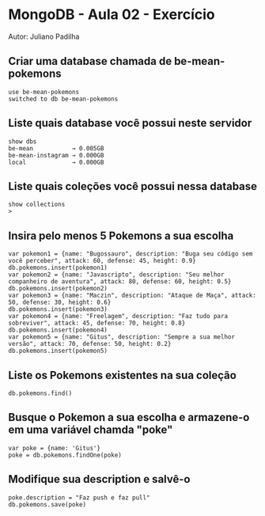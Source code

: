 # MongoDB - Aula 02 - Exercício
Autor: Juliano Padilha

## Criar uma database chamada de be-mean-pokemons

```
use be-mean-pokemons
switched to db be-mean-pokemons
```

## Liste quais database você possui neste servidor

```
show dbs
be-mean           → 0.005GB
be-mean-instagram → 0.000GB
local             → 0.000GB
```

## Liste quais coleções você possui nessa database

```
show collections
> 
```

## Insira pelo menos 5 Pokemons a sua escolha

```
var pokemon1 = {name: "Bugossauro", description: "Buga seu código sem você perceber", attack: 60, defense: 45, height: 0.9}
db.pokemons.insert(pokemon1)
var pokemon2 = {name: "Javascripto", description: "Seu melhor companheiro de aventura", attack: 80, defense: 60, height: 0.5}
db.pokemons.insert(pokemon2)
var pokemon3 = {name: "Maczin", description: "Ataque de Maça", attack: 50, defense: 30, height: 0.6}
db.pokemons.insert(pokemon3)
var pokemon4 = {name: "Freelagem", description: "Faz tudo para sobreviver", attack: 45, defense: 70, height: 0.8}
db.pokemons.insert(pokemon4)
var pokemon5 = {name: "Gitus", description: "Sempre a sua melhor versão", attack: 70, defense: 50, height: 0.2}
db.pokemons.insert(pokemon5)
```

## Liste os Pokemons existentes na sua coleção

```
db.pokemons.find()
```

## Busque o Pokemon a sua escolha e armazene-o em uma variável chamda "poke"

```
var poke = {name: 'Gitus'}
poke = db.pokemons.findOne(poke)
```

## Modifique sua description e salvê-o

```
poke.description = "Faz push e faz pull"
db.pokemons.save(poke)
```